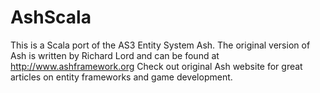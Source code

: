 # AshScala
This is a Scala port of the AS3 Entity System Ash.
The original version of Ash is written by Richard Lord and can be found at http://www.ashframework.org
Check out original Ash website for great articles on entity frameworks and game development.


